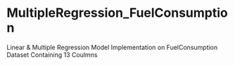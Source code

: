 # MultipleRegression_FuelConsumption
Linear & Multiple Regression Model Implementation on FuelConsumption Dataset Containing 13 Coulmns
